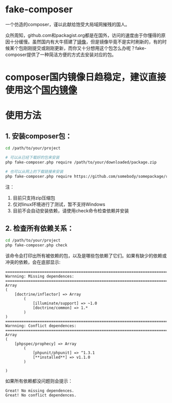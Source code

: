 # fake-composer
一个仿造的composer，谨以此献给饱受大局域网摧残的国人。

众所周知，github.com和packagist.org都是在国外，访问的速度由于你懂得的原因十分缓慢。虽然国内有大牛搭建了[镜像](http://pkg.phpcomposer.com/)，但是镜像毕竟不是实时刷新的，有的时候某个包刚刚提交或刚刚更新，而你又十分想用这个包怎么办呢？fake-composer提供了一种简洁方便的方式去安装对应的包。

# composer国内镜像日趋稳定，建议直接使用这个[国内镜像](https://pkg.phpcomposer.com/)


# 使用方法
## 1. 安装composer包：

```sh
cd /path/to/your/project

# 可以从已经下载好的包来安装
php fake-composer.php require /path/to/your/downloaded/package.zip

# 也可以从网上的下载链接来安装
php fake-composer.php require https://github.com/somebody/somepackage/release/v1.1.zip
```

注：

1. 目前只支持zip压缩包
2. 仅对linux环境进行了测试，暂不支持Windows
3. 目前不会自动安装依赖，请使用check命令检查依赖并安装

## 2. 检查所有依赖关系：

```sh
cd /path/to/your/project
php fake-composer.php check
```

该命令会打印出所有被依赖的包，以及是哪些包依赖了它们。如果有缺少的依赖或冲突的依赖，会在底部显示:

```
================================================================================
Warnning: Missing dependences:
================================================================================
Array
(
    [doctrine/inflector] => Array
        (
            [illuminate/support] => ~1.0
            [doctrine/common] => 1.*
        )
)
================================================================================
Warnning: Conflict dependences:
================================================================================
Array
(
    [phpspec/prophecy] => Array
        (
            [phpunit/phpunit] => ^1.3.1
            [**installed**] => v1.1.0
        )

)
```

如果所有依赖都没问题则会提示：

```
Great! No missing dependences.
Great! No conflict dependences.
```
